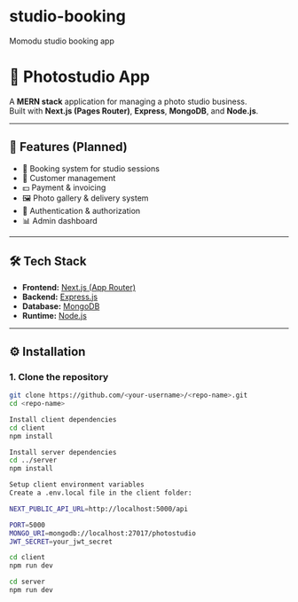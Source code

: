 # studio-booking
Momodu studio booking app
# 📸 Photostudio App

A **MERN stack** application for managing a photo studio business.  
Built with **Next.js (Pages Router)**, **Express**, **MongoDB**, and **Node.js**.  

---

## 🚀 Features (Planned)
- 📅 Booking system for studio sessions
- 👤 Customer management
- 💵 Payment & invoicing
- 🖼️ Photo gallery & delivery system
- 🔑 Authentication & authorization
- 📊 Admin dashboard

---

## 🛠️ Tech Stack
- **Frontend:** [Next.js (App Router)](https://nextjs.org/docs)
- **Backend:** [Express.js](https://expressjs.com/)
- **Database:** [MongoDB](https://www.mongodb.com/)
- **Runtime:** [Node.js](https://nodejs.org/)

---


## ⚙️ Installation

### 1. Clone the repository
```bash
git clone https://github.com/<your-username>/<repo-name>.git
cd <repo-name>

Install client dependencies 
cd client
npm install

Install server dependencies
cd ../server
npm install

Setup client environment variables
Create a .env.local file in the client folder:

NEXT_PUBLIC_API_URL=http://localhost:5000/api

PORT=5000
MONGO_URI=mongodb://localhost:27017/photostudio
JWT_SECRET=your_jwt_secret

cd client
npm run dev

cd server
npm run dev



